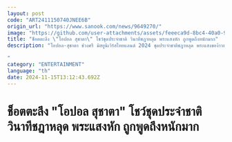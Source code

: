 ```yaml
---
layout: post
code: "ART2411150740JNEE6B"
origin_url: "https://www.sanook.com/news/9649270/"
image: "https://github.com/user-attachments/assets/feeeca9d-8bc4-40a0-92ef-94ade6ca8008"
title: "ช็อตตะลึง \"โอปอล สุชาตา\" โชว์ชุดประจำชาติ วินาทีชฎาหลุด พระแสงหัก ถูกพูดถึงหนักมาก"
description: "โอปอล-สุชาตา ช่วงศรี มิสยูนิเวิร์สไทยแลนด์ 2024 ชุดประจำชาติชฎาหลุด พระแสงของ้าวหัก ชาวเน็ตแฟนนางงามพูดถึงหนักมาก

"
category: "ENTERTAINMENT"
language: "th"
date: 2024-11-15T13:12:43.692Z
---
```


# ช็อตตะลึง "โอปอล สุชาตา" โชว์ชุดประจำชาติ วินาทีชฎาหลุด พระแสงหัก ถูกพูดถึงหนักมาก